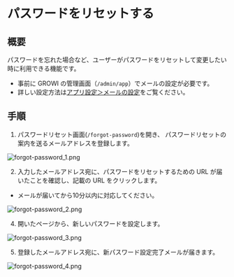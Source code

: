 # パスワードをリセットする

## 概要

パスワードを忘れた場合など、ユーザーがパスワードをリセットして変更したい時に利用できる機能です。  

- 事前に GROWI の管理画面（`/admin/app`）でメールの設定が必要です。
- 詳しい設定方法は[アプリ設定＞メールの設定](https://growi.cloud/help/ja/admin-guide/management-cookbook/app-settings.html#%E3%83%A1%E3%83%BC%E3%83%AB%E3%81%AE%E8%A8%AD%E5%AE%9A)をご覧ください。

## 手順

1. パスワードリセット画面(`/forgot-password`)を開き、 パスワードリセットの案内を送るメールアドレスを登録します。

<img :src="$withBase('/assets/images/ja/forgot-password_1.png')" alt="forgot-password_1.png">

2. 入力したメールアドレス宛に、パスワードをリセットするための URL が届いたことを確認し、記載の URL をクリックします。

- メールが届いてから10分以内に対応してください。

<img :src="$withBase('/assets/images/ja/forgot-password_2.png')" alt="forgot-password_2.png">

4. 開いたページから、新しいパスワードを設定します。

<img :src="$withBase('/assets/images/ja/forgot-password_3.png')" alt="forgot-password_3.png">

5. 登録したメールアドレス宛に、新パスワード設定完了メールが届きます。

<img :src="$withBase('/assets/images/ja/forgot-password_4.png')" alt="forgot-password_4.png">
